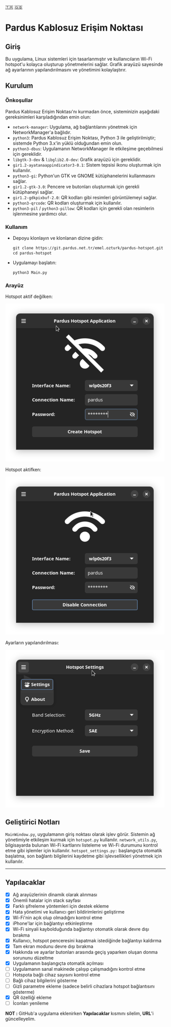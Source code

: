 [🇹🇷](./README_TR.md) [🇬🇧](./README.md)

# Pardus Kablosuz Erişim Noktası

## Giriş
Bu uygulama, Linux sistemleri için tasarlanmıştır ve kullanıcıların Wi-Fi hotspot'u kolayca oluşturup yönetmelerini sağlar.
Grafik arayüzü sayesinde ağ ayarlarının yapılandırılmasını ve yönetimini kolaylaştırır.

## Kurulum

### Önkoşullar
Pardus Kablosuz Erişim Noktası'nı kurmadan önce, sisteminizin aşağıdaki gereksinimleri karşıladığından emin olun:

- `network-manager`: Uygulama, ağ bağlantılarını yönetmek için NetworkManager'a bağlıdır.
- `python3`: Pardus Kablosuz Erişim Noktası, Python 3 ile geliştirilmiştir; sistemde Python 3.x'in yüklü olduğundan emin olun.
- `python3-dbus`: Uygulamanın NetworkManager ile etkileşime geçebilmesi için gereklidir.
- `libgtk-3-dev` & `libglib2.0-dev`: Grafik arayüzü için gereklidir.
- `gir1.2-ayatanaappindicator3-0.1`: Sistem tepsisi ikonu oluşturmak için kullanılır.
- `python3-gi`: Python'un GTK ve GNOME kütüphanelerini kullanmasını sağlar.
- `gir1.2-gtk-3.0`: Pencere ve butonları oluşturmak için gerekli kütüphaneyi sağlar.
- `gir1.2-gdkpixbuf-2.0`: QR kodları gibi resimleri görüntülemeyi sağlar.
- `python3-qrcode`: QR kodları oluşturmak için kullanılır.
- `python3-pil` / `python3-pillow`: QR kodları için gerekli olan resimlerin işlenmesine yardımcı olur.

### Kullanım
- Depoyu klonlayın ve klonlanan dizine gidin:

    ```
    git clone https://git.pardus.net.tr/emel.ozturk/pardus-hotspot.git
    cd pardus-hotspot
    ```

- Uygulamayı başlatın:
  ```
  python3 Main.py
  ```

### Arayüz

Hotspot aktif değilken:

<img src="screenshots/disable.png" alt="Hotspot Devre Dışı" width="500" height="auto"/>

Hotspot aktifken:

<img src="screenshots/enable.png" alt="Hotspot Etkin" width="500" height="auto"/>

Ayarların yapılandırılması:

<img src="screenshots/settings.png" alt="Hotspot Ayarları" width="500" height="auto"/>


## Geliştirici Notları
`MainWindow.py`, uygulamanın giriş noktası olarak işlev görür. Sistemin ağ yönetimiyle etkileşim kurmak için `hotspot.py` kullanılır.
`network_utils.py`, bilgisayarda bulunan Wi-Fi kartlarını listeleme ve Wi-Fi durumunu kontrol etme gibi işlemler için kullanılır.
`hotspot_settings.py:` başlangıçta otomatik başlatma, son bağlantı bilgilerini
kaydetme gibi işlevsellikleri yönetmek için kullanılır.

___
## Yapılacaklar
- [x] Ağ arayüzlerinin dinamik olarak alınması
- [x] Önemli hatalar için stack sayfası
- [x] Farklı şifreleme yöntemleri için destek ekleme
- [x] Hata yönetimi ve kullanıcı geri bildirimlerini geliştirme
- [x] Wi-Fi'nin açık olup olmadığını kontrol etme
- [x] iPhone'lar için bağlantıyı etkinleştirme
- [x] Wi-Fi sinyali kaybolduğunda bağlantıyı otomatik olarak devre dışı bırakma
- [x] Kullanıcı, hotspot penceresini kapatmak istediğinde bağlantıyı kaldırma
- [x] Tam ekran modunu devre dışı bırakma
- [x] Hakkında ve ayarlar butonları arasında geçiş yaparken oluşan donma
  sorununu düzeltme
- [x] Uygulamanın başlangıçta otomatik açılması
- [ ] Uygulamanın sanal makinede çalışıp çalışmadığını kontrol etme
- [ ] Hotspota bağlı cihaz sayısını kontrol etme
- [ ] Bağlı cihaz bilgilerini gösterme
- [ ] Gizli parametre ekleme (sadece belirli cihazlara hotspot bağlantısını gösterme)
- [x] QR özelliği ekleme
- [ ] İconları yenileme

__NOT :__ GitHub'a uygulama eklenirken __Yapılacaklar__ kısmını silelim,
__URL__'i güncelleyelim.
